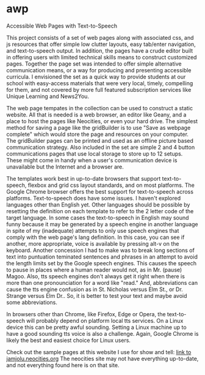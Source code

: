 # awp
Accessible Web Pages with Text-to-Speech

This project consists of a set of web pages along with associated css, and js resources that offer simple low clutter layouts, easy tab/enter navigation, and text-to-speech output. In addition, the pages have a crude editor built in offering users with limited technical skills means to construct customized pages. Together the page set was intended to offer simple alternative communication means, or a way for producing and presenting accessible curricula. I envisioned the set as a quick way to provide students at our school with easy-access materials that were very local, timely, compelling for them, and not covered by more full featured subscription services like Unique Learning and News2You. 

The web page tempates in the collection can be used to construct a static website. All that is needed is a web browser, an editor like Geany, and a place to host the pages like Neocities, or even your hard drive. The simplest method for saving a page like the gridBuilder is to use "Save as webpage complete" which would store the page and resources on your computer. The gridBuilder pages can be printed and used as an offline picture based communication strategy. Also included in the set are simple 2 and 4 button communications pages that use local storage to store up to 12 setups. These might come in handy when a user's communication device is unavailable but the Internet and a browser are.

The templates work best in up-to-date browsers that support text-to-speech, flexbox and grid css layout standards, and on most platforms. The Google Chrome browser offers the best support for text-to-speech across platforms. Text-to-speech does have some issues. I haven't explored languages other than English yet. Other languages should be possible by resetting the <html lang="xx"> definition on each template to refer to the 2 letter code of the target language. In some cases the text-to-speech in English may sound funny because it may be generated by a speech engine in another language in spite of my (inadequate) attempts to only use speech engines that comply with the web page's lang definition. In this case, you can see if another, more appropriate, voice is available by pressing alt-v on the keyboard. Another concession I had to make was to break long sections of text into puntuation teminated sentences and phrases in an attempt to avoid the length limits set by the Google speech engines. This causes the speech to pause in places where a human reader would not, as in Mr. (pause) Magoo. Also, tts speech engines don't always get it right when there is more than one pronounciation for a word like "read." And, abbreviations can cause the tts engine confusion as in St. Nicholas versus Elm St., or Dr. Strange versus Elm Dr.. So, it is better to test your text and maybe avoid some abbreviations.

In browsers other than Chrome, like Firefox, Edge or Opera, the text-to-speech will probably depend on platform local tts services. On a Linux device this can be pretty awful sounding. Setting a Linux machine up to have a good sounding tts voice is also a challenge. Again, Google Chrome is likely the best and easiest choice for Linux users.

Check out the sample pages at this website I use for show and tell: [link to jamjolu.neocities.org](https://jamjolu.neocities.org/)
The neocities site may not have everything up-to-date, and not everything found here is on that site.
